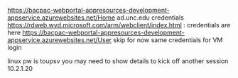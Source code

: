 https://bacpac-webportal-appresources-development-appservice.azurewebsites.net/Home ad.unc.edu credentials
https://rdweb.wvd.microsoft.com/arm/webclient/index.html : credentials are here https://bacpac-webportal-appresources-development-appservice.azurewebsites.net/User
skip for now
same credentials for VM login

linux pw is toupsv
you may need to show details to kick off another session
10.2.1.20
